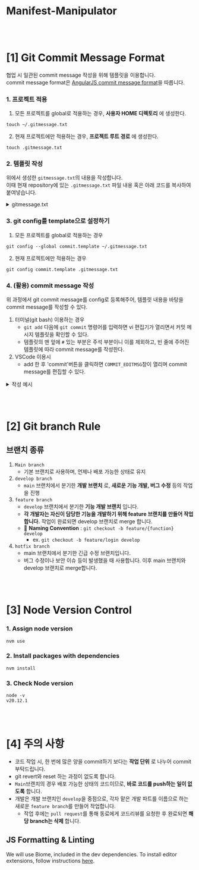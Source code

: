 # Manifest-Manipulator

<br><br>

# [1] Git Commit Message Format

협업 시 일관된 commit message 작성을 위해 템플릿을 이용합니다.  
commit message format은 [AngularJS commit message format](https://github.com/angular/angular/blob/main/CONTRIBUTING.md#commit)을 따릅니다.

### 1. 프로젝트 적용

1. 모든 프로젝트를 global로 적용하는 경우, **사용자 HOME 디렉토리** 에 생성한다.

```shell
touch ~/.gitmessage.txt
```

2. 현재 프로젝트에만 적용하는 경우, **프로젝트 루트 경로** 에 생성한다.

```shell
touch .gitmessage.txt
```

### 2. 템플릿 작성

위에서 생성한 `gitmessage.txt`의 내용을 작성합니다.  
이때 현재 repository에 있는 `.gitmessage.txt` 파일 내용 혹은 아래 코드를 복사하여 붙여넣습니다.

<details><summary>gitmessage.txt</summary>

```txt
################
# <타입> : <제목> 의 형식으로 제목을 아래 공백줄에 작성 (필수)
# 제목은 50자 이내로 아랫줄에 영문 명령문으로 작성(첫글자 대문자) / 변경사항이 "무엇"인지 명확하게 작성 / 끝에 마침표 금지
# (예시) feat : login

# 바로 아래 공백은 지우지 마세요 (제목과 본문의 분리를 위함)

################
# 본문(구체적인 내용)을 아랫줄에 작성 (선택사항)
# 여러 줄의 메시지를 작성할 땐 "-"로 구분 (한 줄은 72자 이내)

################
# 꼬릿말(footer)을 아랫줄에 작성 (선택사항) (현재 commit과 관련된 이슈 번호 등 추가)
# (예시) Close #5

################
# <타입 목록>
# feat : 새로운 기능 추가
# fix : 버그 수정
# docs : 문서화 및 문서 수정
# style : 코드 의미에 영향을 주지 않는 변경사항 (코드 포맷팅, 세미콜론 누락 등)
# refactor : 코드 리팩토링
# test : 테스트 코드 추가 및 수정
# chore : 빌드 부분 혹은 패키지 매니저 수정사항 (유지보수 및 그 외 수정사항)
# build : 빌드나, 외부 dependency에 영향 준 변경사항 (ex. npm, gulp 등)
################
```

</details>

### 3. git config를 template으로 설정하기

1. 모든 프로젝트를 global로 적용하는 경우

```shell
git config --global commit.template ~/.gitmessage.txt
```

2. 현재 프로젝트에만 적용하는 경우

```shell
git config commit.template .gitmessage.txt
```

### 4. (활용) commit message 작성

위 과정에서 git commit message를 config로 등록해주어, 템플릿 내용을 바탕을 commit message를 작성할 수 있다.

1. 터미널(git bash) 이용하는 경우
   - `git add` 다음에 `git commit` 명령어를 입력하면 vi 편집기가 열리면서 커밋 메시지 템플릿을 확인할 수 있다.
   - 템플릿의 맨 앞에 `#` 있는 부분은 주석 부분이니 이를 제외하고, 빈 줄에 주어진 템플릿에 따라 commit message를 작성한다.
2. VSCode 이용시
   - add 한 후 'commit'버튼을 클릭하면 `COMMIT_EDITMSG`창이 열리며 commit message를 편집할 수 있다.

<details><summary>작성 예시 </summary>

template의 가이드라인대로 `'아랫줄에 작성'` 문구의 비어있는 아랫 줄에 해당하는 내용을 작성한다.

```
################
# <타입> : <제목> 의 형식으로 제목을 아래 공백줄에 작성  (필수)
# 제목은 50자 이내로 아랫줄에 영문 명령문으로 작성(첫글자 대문자) / 변경사항이 "무엇"인지 명확하게 작성 / 끝에 마침표 금지
# (예시) feat : login
feat: onUrlChange event
# 바로 아래 공백은 지우지 마세요 (제목과 본문의 분리를 위함)

################
# 본문(구체적인 내용)을 아랫줄에 작성  (선택사항)
# 여러 줄의 메시지를 작성할 땐 "-"로 구분 (한 줄은 72자 이내)
- forward popstate event if available
- forward hashchange event if popstate not available
- do polling when neither popstate nor hashchange available

################
# 꼬릿말(footer)을 아랫줄에 작성 (선택사항) (현재 commit과 관련된 이슈 번호 등 추가)
# (예시) Close #5
Closes #392
################
# <타입 목록>
# feat : 새로운 기능 추가
# fix : 버그 수정
# docs : 문서화 및 문서 수정
# style : 코드 의미에 영향을 주지 않는 변경사항 (코드 포맷팅, 세미콜론 누락 등)
# refactor : 코드 리팩토링
# test : 테스트 코드 추가 및 수정
# chore : 빌드 부분 혹은 패키지 매니저 수정사항 (유지보수 및 그 외 수정사항)
# build : 빌드나, 외부 dependency에 영향 준 변경사항 (ex. npm, gulp 등)
################
```

</details>

<br><br>

# [2] Git branch Rule

## 브랜치 종류

1. `Main branch`
   - 기본 브랜치로 사용하며, 언제나 배포 가능한 상태로 유지
2. `develop branch`
   - `main` 브랜치에서 분기한 **개발 브랜치** 로, **새로운 기능 개발, 버그 수정** 등의 작업을 진행
3. `feature branch`
   - `develop` 브랜치에서 분기한 **기능 개발 브랜치** 입니다.
   - **각 개발자는 자신이 담당한 기능을 개발하기 위해 feature 브랜치를 만들어 작업합니다.** 작업이 완료되면 develop 브랜치로 merge 합니다.
   - 🌟 **Naming Convention** : `git checkout -b feature/{function} develop`
     - ex. `git checkout -b feature/login develop`
4. `hotfix branch`
   - main 브랜치에서 분기한 긴급 수정 브랜치입니다.
   - 버그 수정이나 보안 이슈 등이 발생했을 때 사용합니다. 이후 main 브랜치와 develop 브랜치로 merge합니다.

<br><br>

# [3] Node Version Control

### 1. Assign node version

```shell
nvm use
```

### 2. Install packages with dependencies

```shell
nvm install
```

### 3. Check Node version

```shell
node -v
v20.12.1
```

<br><br>

# [4] 주의 사항

- 코드 작업 시, 한 번에 많은 양을 commit하기 보다는 **작업 단위** 로 나누어 commit 부탁드립니다.
- git revert와 reset 하는 과정이 없도록 합니다.
- `Main`브랜치의 경우 배포 가능한 상태의 코드이므로, **바로 코드를 push하는 일이 없도록** 합니다.
- 개발은 개발 브랜치인 `develop`을 중점으로, 각자 맡은 개발 파트를 이름으로 하는 새로운 `feature branch`를 만들어 작업합니다.
  - 작업 후에는 `pull request`를 통해 동료에게 코드리뷰를 요청한 후 완료되면 **해당 branch는 삭제** 합니다.

## JS Formatting & Linting
We will use Biome, included in the dev dependencies. To install editor extensions, follow instructions [here](https://biomejs.dev/guides/integrate-in-editor/).